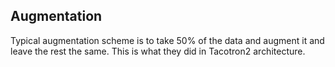 ## Augmentation 

Typical augmentation scheme is to take 50% of the data and augment it and leave the rest the same. This is what they did in Tacotron2 architecture. 
